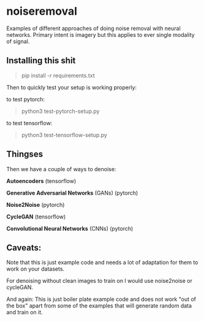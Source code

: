 # noiseremoval
Examples of different approaches of doing noise removal with neural networks. Primary intent is imagery but this applies to ever single modality of signal. 

## Installing this shit
> pip install -r requirements.txt

Then to quickly test your setup is working properly:

to test pytorch:
> python3 test-pytorch-setup.py

to test tensorflow:
> python3 test-tensorflow-setup.py


## Thingses
Then we have a couple of ways to denoise:


**Autoencoders** (tensorflow)


**Generative Adversarial Networks** (GANs) (pytorch)


**Noise2Noise** (pytorch)


**CycleGAN** (tensorflow)


**Convolutional Neural Networks** (CNNs) (pytorch)



## Caveats:
Note that this is just example code and needs a lot of adaptation for them to work on your datasets.

For denoising without clean images to train on I would use noise2noise or cycleGAN.


And again: This is just boiler plate example code and does not work "out of the box" apart from some of the examples that will generate random data and train on it.

